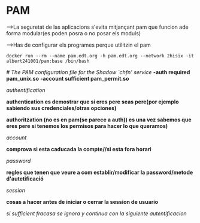 # PAM

-->La seguretat de las aplicacions s'evita mitjançant pam que funcion ade forma modular(es poden posra o no posar els moduls)

-->Has de configurar els programes perque utilitzin el pam
 
```
docker run --rm --name pam.edt.org -h pam.edt.org --network 2hisix -it albert241001/pam:base /bin/bash
```

*# The PAM configuration file for the Shadow `chfn' service*
**-auth    required        pam_unix.so**
**-account sufficient      pam_permit.so**

*authentification*

**authentication es demostrar que si eres pere seas pere(por ejemplo sabiendo sus credenciales/otras opciones)**

**authoritzation (no es en pam(se parece a auth)) es una vez sabemos que eres pere si tenemos los permisos para hacer lo que queramos)**

*account*

**comprova si esta caducada la compte//si esta fora horari**

*password*

**regles que tenen que veure a com establir/modificar la password/metode d'autetificació**

*session*

**cosas a hacer antes de iniciar o cerrar la session de usuario**

*si sufficient fracasa se ignora y continua con la siguiente autentificacion*
